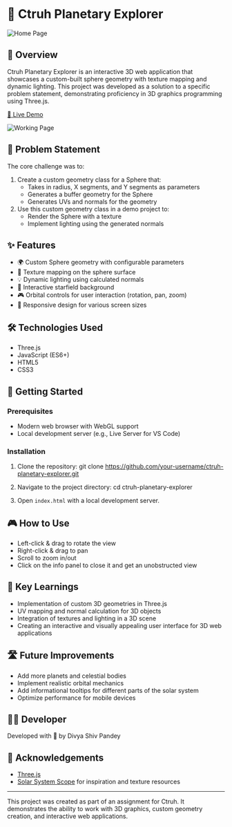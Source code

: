 # 🌌 Ctruh Planetary Explorer

![Home Page](https://spherectruh.s3.ap-south-1.amazonaws.com/homepage.png)

## 🚀 Overview

Ctruh Planetary Explorer is an interactive 3D web application that showcases a custom-built sphere geometry with texture mapping and dynamic lighting. This project was developed as a solution to a specific problem statement, demonstrating proficiency in 3D graphics programming using Three.js.

[🔗 Live Demo](https://d1oytz23ig1wok.cloudfront.net/index.html)

![Working Page](https://spherectruh.s3.ap-south-1.amazonaws.com/workingpage.png)

## 🎯 Problem Statement

The core challenge was to:
1. Create a custom geometry class for a Sphere that:
   - Takes in radius, X segments, and Y segments as parameters
   - Generates a buffer geometry for the Sphere
   - Generates UVs and normals for the geometry
2. Use this custom geometry class in a demo project to:
   - Render the Sphere with a texture
   - Implement lighting using the generated normals

## ✨ Features

- 🌍 Custom Sphere geometry with configurable parameters
- 🎨 Texture mapping on the sphere surface
- 💡 Dynamic lighting using calculated normals
- 🌠 Interactive starfield background
- 🎮 Orbital controls for user interaction (rotation, pan, zoom)
- 📱 Responsive design for various screen sizes

## 🛠️ Technologies Used

- Three.js
- JavaScript (ES6+)
- HTML5
- CSS3

## 🚀 Getting Started

### Prerequisites

- Modern web browser with WebGL support
- Local development server (e.g., Live Server for VS Code)

### Installation

1. Clone the repository:
git clone https://github.com/your-username/ctruh-planetary-explorer.git

2. Navigate to the project directory:
cd ctruh-planetary-explorer

3. Open `index.html` with a local development server.

## 🎮 How to Use

- Left-click & drag to rotate the view
- Right-click & drag to pan
- Scroll to zoom in/out
- Click on the info panel to close it and get an unobstructed view

## 🧠 Key Learnings

- Implementation of custom 3D geometries in Three.js
- UV mapping and normal calculation for 3D objects
- Integration of textures and lighting in a 3D scene
- Creating an interactive and visually appealing user interface for 3D web applications

## 🛣️ Future Improvements

- Add more planets and celestial bodies
- Implement realistic orbital mechanics
- Add informational tooltips for different parts of the solar system
- Optimize performance for mobile devices

## 👨‍💻 Developer

Developed with 💚 by Divya Shiv Pandey

## 🙏 Acknowledgements

- [Three.js](https://threejs.org/)
- [Solar System Scope](https://www.solarsystemscope.com/) for inspiration and texture resources

---

This project was created as part of an assignment for Ctruh. It demonstrates the ability to work with 3D graphics, custom geometry creation, and interactive web applications.
